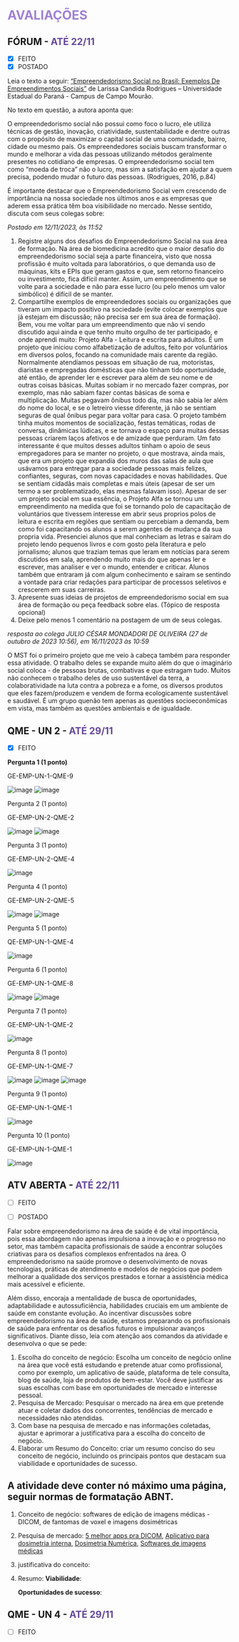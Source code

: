 # <span style="color:#A082D6">**AVALIAÇÕES**</span>

## FÓRUM - <span style="color:#66489D">ATÉ 22/11</span>

* [X] FEITO
* [X] POSTADO

Leia o texto a seguir: [“Empreendedorismo Social no Brasil: Exemplos De Empreendimentos Sociais”](https://periodicos.uem.br/ojs/index.php/rev_prod/article/view/52360/pdf) de Larissa Candida Rodrigues – Universidade Estadual do Paraná - Campus de Campo Mourão.

No texto em questão, a autora aponta que:

O empreendedorismo social não possui como foco o lucro, ele utiliza técnicas de gestão, inovação, criatividade, sustentabilidade e dentre outras com o propósito de maximizar o capital social de uma comunidade, bairro, cidade ou mesmo país. Os empreendedores sociais buscam transformar o mundo e melhorar a vida das pessoas utilizando métodos geralmente presentes no cotidiano de empresas. O empreendedorismo social tem como “moeda de troca” não o lucro, mas sim a satisfação em ajudar a quem precisa, podendo mudar o futuro das pessoas. (Rodrigues, 2016, p.84)

É importante destacar que o Empreendedorismo Social vem crescendo de importância na nossa sociedade nos últimos anos e as empresas que aderem essa prática têm boa visibilidade no mercado. Nesse sentido, discuta com seus colegas sobre:

_Postado em 12/11/2023, às 11:52_
1. Registre alguns dos desafios do Empreendedorismo Social na sua área de formação.
   Na área de biomedicina acredito que o maior desafio do empreendedorismo social seja a parte financeira, visto que nossa profissão é muito voltada para laboratórios, o que demanda uso de máquinas, kits e EPIs que geram gastos e que, sem retorno financeiro ou investimento, fica difícil manter. Assim, um empreendimento que se volte para a sociedade e não para esse lucro (ou pelo menos um valor simbólico) é difícil de se manter.
2. Compartilhe exemplos de empreendedores sociais ou organizações que tiveram um impacto positivo na sociedade (evite colocar exemplos que já estejam em discussão; não precisa ser em sua área de formação).
   Bem, vou me voltar para um empreendimento que não vi sendo discutido aqui ainda e que tenho muito orgulho de ter participado, e onde aprendi muito: Projeto Alfa - Leitura e escrita para adultos. É um projeto que iniciou como alfabetização de adultos, feito por voluntários em diversos polos, focando na comunidade mais carente da região. Normalmente atendíamos pessoas em situação de rua, motoristas, diaristas e empregadas domésticas que não tinham tido oportunidade, até então, de aprender ler e escrever para além de seu nome e de outras coisas básicas. Muitas sobiam ir no mercado fazer compras, por exemplo, mas não sabiam fazer contas básicas de soma e multiplicação. Muitas pegavam ônibus todo dia, mas não sabia ler além do nome do local, e se o letreiro viesse diferente, já não se sentiam seguras de qual ônibus pegar para voltar para casa. O projeto também tinha muitos momentos de socialização, festas temáticas, rodas de conversa, dinâmicas lúdicas, e se tornava o espaço para muitas dessas pessoas criarem laços afetivos e de amizade que perduram.
   Um fato interessante é que muitos desses adultos tinham o apoio de seus empregadores para se manter no projeto, o que mostrava, ainda mais, que era um projeto que expandia dos muros das salas de aula que usávamos para entregar para a sociedade pessoas mais felizes, confiantes, seguras, com novas capacidades e novas habilidades. Que se sentiam cidadãs mais completas e mais úteis (apesar de ser um termo a ser problematizado, elas mesmas falavam isso).
   Apesar de ser um projeto social em sua essência, o Projeto Alfa se tornou um empreendimento na medida que foi se tornando polo de capacitação de voluntários que tivessem interesse em abrir seus proprios polos de leitura e escrita em regiões que sentiam ou percebiam a demanda, bem como foi capacitando os alunos a serem agentes de mudança da sua propria vida. Presenciei alunos que mal conheciam as letras e saíram do projeto lendo pequenos livros e com gosto pela literatura e pelo jornalismo; alunos que traziam temas que leram em notícias para serem discutidos em sala, aprendendo muito mais do que apenas ler e escrever, mas analiser e ver o mundo, entender e criticar. Alunos também que entraram já com algum conhecimento e saíram se sentindo a vontade para criar redações para participar de processos seletivos e crescerem em suas carreiras.
3. Apresente suas ideias de projetos de empreendedorismo social em sua área de formação ou peça feedback sobre elas. (Tópico de resposta opcional)
4. Deixe pelo menos 1 comentário na postagem de um de seus colegas.

_resposta ao colega JULIO CÉSAR MONDADORI DE OLIVEIRA (27 de outubro de 2023 10:56), em 16/11/2023 às 10:59_

O MST foi o primeiro projeto que me veio à cabeça também para responder essa atividade. O trabalho deles se expande muito além do que o imaginário social coloca - de pessoas brutas, combativas e que estragam tudo. Muitos não conhecem o trabalho deles de uso sustentável da terra, a colaboratividade na luta contra a pobreza e a fome, os diversos produtos que eles fazem/produzem e vendem de forma ecologicamente sustentável e saudável. É um grupo quenão tem apenas as questões socioeconômicas em vista, mas também as questões ambientais e de igualdade.


## QME - UN 2 - <span style="color:#66489D">ATÉ 29/11</span>

* [X] FEITO

**Pergunta 1 (1 ponto)**

GE-EMP-UN-1-QME-9

![image](https://github.com/luhm/empreendedorismo/assets/18331692/1417c551-b341-4313-b003-927c5829a008)
![image](https://github.com/luhm/empreendedorismo/assets/18331692/db26cd0d-aaf2-4bb4-b456-2a7df85c714a)

Pergunta 2 (1 ponto) 

GE-EMP-UN-2-QME-2

![image](https://github.com/luhm/empreendedorismo/assets/18331692/9f923b17-e027-4cbc-b498-15b1a3483799)
![image](https://github.com/luhm/empreendedorismo/assets/18331692/6207d7e4-de8f-46f0-bfa5-124d431552f5)

Pergunta 3 (1 ponto) 

GE-EMP-UN-2-QME-4

![image](https://github.com/luhm/empreendedorismo/assets/18331692/10a2ffff-453e-4083-a926-3869748ecd5a)

Pergunta 4 (1 ponto)

GE-EMP-UN-2-QME-5

![image](https://github.com/luhm/empreendedorismo/assets/18331692/374729ef-def8-4228-a460-73cc8c256a5c)
![image](https://github.com/luhm/empreendedorismo/assets/18331692/fcf0f23f-0fa8-4204-b245-892041b90bac)

Pergunta 5 (1 ponto) 

QE-EMP-UN-1-QME-4

![image](https://github.com/luhm/empreendedorismo/assets/18331692/b4419b11-e4b9-4448-86b5-90af65204178)

Pergunta 6 (1 ponto) 

GE-EMP-UN-1-QME-8

![image](https://github.com/luhm/empreendedorismo/assets/18331692/d8d0a1c4-bd94-48a3-98a2-ffcd1efb7827)
![image](https://github.com/luhm/empreendedorismo/assets/18331692/68d97276-9e3f-494f-b551-6caaa9056fe8)

Pergunta 7 (1 ponto) 

GE-EMP-UN-1-QME-2

![image](https://github.com/luhm/empreendedorismo/assets/18331692/cac44c68-033c-486b-8ec5-e4d2ccb81848)

Pergunta 8 (1 ponto) 

GE-EMP-UN-1-QME-7

![image](https://github.com/luhm/empreendedorismo/assets/18331692/03239e16-ce7c-45b6-8d2f-65520c224d12)
![image](https://github.com/luhm/empreendedorismo/assets/18331692/f9ea3e14-6f1c-4417-a815-ee32ab5d8645)
![image](https://github.com/luhm/empreendedorismo/assets/18331692/fdf50429-216f-4a2a-b65f-ab94fd6c5886)

Pergunta 9 (1 ponto)

GE-EMP-UN-1-QME-1

![image](https://github.com/luhm/empreendedorismo/assets/18331692/8a1d713c-f281-4a19-8013-c5cf8b93a976)

Pergunta 10 (1 ponto) 

GE-EMP-UN-1-QME-1

![image](https://github.com/luhm/empreendedorismo/assets/18331692/281cb91c-cf97-4e3e-ae3d-fddd0b70f86e)



## ATV ABERTA - <span style="color:#66489D">ATÉ 22/11</span>

* [ ] FEITO

* [ ] POSTADO

Falar sobre empreendedorismo na área de saúde é de vital importância, pois essa abordagem não apenas impulsiona a inovação e o progresso no setor, mas também capacita profissionais de saúde a encontrar soluções criativas para os desafios complexos enfrentados na área. O empreendedorismo na saúde promove o desenvolvimento de novas tecnologias, práticas de atendimento e modelos de negócios que podem melhorar a qualidade dos serviços prestados e tornar a assistência médica mais acessível e eficiente.

Além disso, encoraja a mentalidade de busca de oportunidades, adaptabilidade e autossuficiência, habilidades cruciais em um ambiente de saúde em constante evolução. Ao incentivar discussões sobre empreendedorismo na área de saúde, estamos preparando os profissionais de saúde para enfrentar os desafios futuros e impulsionar avanços significativos. Diante disso, leia com atenção aos comandos da atividade e desenvolva o que se pede:

1. Escolha do conceito de negócio: Escolha um conceito de negócio online na área que você está estudando e pretende atuar como profissional, como por exemplo, um aplicativo de saúde, plataforma de tele consulta, blog de saúde, loja de produtos de bem-estar. Você deve justificar as suas escolhas com base em oportunidades de mercado e interesse pessoal.
2. Pesquisa de Mercado: Pesquisar o mercado na área em que pretende atuar e coletar dados dos concorrentes, tendências de mercado e necessidades não atendidas.
3. Com base na pesquisa de mercado e nas informações coletadas, ajustar e aprimorar a justificativa para a escolha do conceito de negócio.
4. Elaborar um Resumo do Conceito: criar um resumo conciso do seu conceito de negócio, incluindo os principais pontos que destacam sua viabilidade e oportunidades de sucesso.

A atividade deve conter nó máximo uma página, seguir normas de formatação ABNT.
--------
1. Conceito de negócio: softwares de edição de imagens médicas - DICOM, de fantomas de voxel e imagens dosimétricas
2. Pesquisa de mercado: [5 melhor apps pra DICOM](https://www.imaios.com/br/recursos/blog/5-melhores-dicom-viewer), [Aplicativo para dosimetria interna](https://www.scielo.br/j/rb/a/WyftPQk49J5CDhnwnPh5Byf/), [Dosimetria Numérica](https://dosimetrianumerica.org/producoes-cientificas/softwares/), [Softwares de imagens médicas](https://www.imagemmedica.com/p/softwares.html)
3. justificativa do conceito:
4. Resumo:
   **Viabilidade**:

   **Oportunidades de sucesso**:

## QME - UN 4 - <span style="color:#66489D">ATÉ 29/11</span>

* [ ] FEITO
